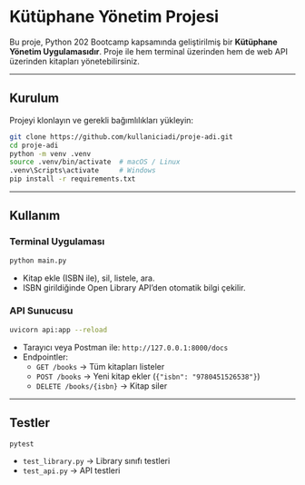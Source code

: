 # Kütüphane Yönetim Projesi

Bu proje, Python 202 Bootcamp kapsamında geliştirilmiş bir **Kütüphane Yönetim Uygulamasıdır**. Proje ile hem terminal üzerinden hem de web API üzerinden kitapları yönetebilirsiniz.

---

## Kurulum

Projeyi klonlayın ve gerekli bağımlılıkları yükleyin:

```bash
git clone https://github.com/kullaniciadi/proje-adi.git
cd proje-adi
python -m venv .venv
source .venv/bin/activate  # macOS / Linux
.venv\Scripts\activate     # Windows
pip install -r requirements.txt
```

---

## Kullanım

### Terminal Uygulaması

```bash
python main.py
```

- Kitap ekle (ISBN ile), sil, listele, ara.
- ISBN girildiğinde Open Library API’den otomatik bilgi çekilir.

### API Sunucusu

```bash
uvicorn api:app --reload
```

- Tarayıcı veya Postman ile: `http://127.0.0.1:8000/docs`
- Endpointler:
  - `GET /books` → Tüm kitapları listeler
  - `POST /books` → Yeni kitap ekler (`{"isbn": "9780451526538"}`)
  - `DELETE /books/{isbn}` → Kitap siler

---

## Testler

```bash
pytest
```

- `test_library.py` → Library sınıfı testleri
- `test_api.py` → API testleri

